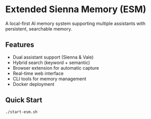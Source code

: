 # Extended Sienna Memory (ESM)

A local-first AI memory system supporting multiple assistants with persistent, searchable memory.

## Features
- Dual assistant support (Sienna & Vale)
- Hybrid search (keyword + semantic)
- Browser extension for automatic capture
- Real-time web interface
- CLI tools for memory management
- Docker deployment

## Quick Start
```bash
./start-esm.sh